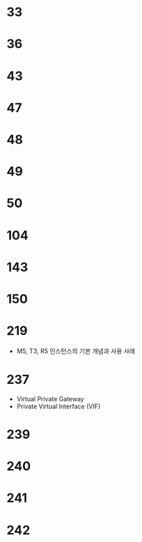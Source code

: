 # 33
# 36
# 43
# 47
# 48
# 49
# 50
# 104
# 143
# 150
# 219
- M5, T3, R5 인스턴스의 기본 개념과 사용 사례

# 237
- Virtual Private Gateway
- Private Virtual Interface (VIF)

# 239
# 240
# 241
# 242